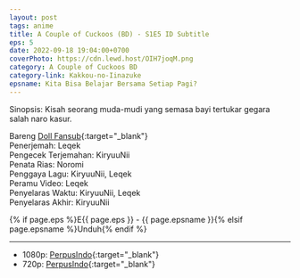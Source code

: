 ```yaml
---
layout: post
tags: anime
title: A Couple of Cuckoos (BD) - S1E5 ID Subtitle
eps: 5
date: 2022-09-18 19:04:00+0700
coverPhoto: https://cdn.lewd.host/OIH7joqM.png
category: A Couple of Cuckoos BD
category-link: Kakkou-no-Iinazuke
epsname: Kita Bisa Belajar Bersama Setiap Pagi?
---
```


Sinopsis: Kisah seorang muda-mudi yang semasa bayi tertukar gegara salah naro kasur.

Bareng [Doll Fansub](https://www.perpusindo.info/user/Leqek){:target="_blank"}<br>
Penerjemah: Leqek<br>
Pengecek Terjemahan: KiryuuNii<br>
Penata Rias: Noromi<br>
Penggaya Lagu: KiryuuNii, Leqek<br>
Peramu Video: Leqek<br>
Penyelaras Waktu: KiryuuNii, Leqek<br>
Penyelaras Akhir: KiryuuNii<br>

{% if page.eps %}E{{ page.eps }} - {{ page.epsname }}{% elsif page.epsname %}Unduh{% endif %}

---
- 1080p: [PerpusIndo](https://www.perpusindo.info/berkas/D94D9bIV){:target="_blank"}<br>
- 720p: [PerpusIndo](https://www.perpusindo.info/berkas/nNfH8jLm){:target="_blank"}
